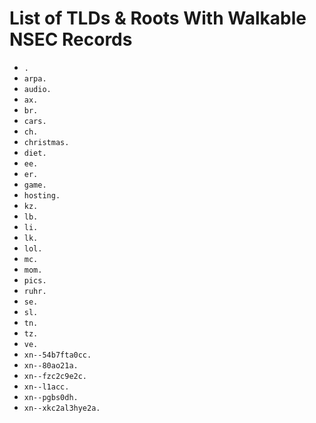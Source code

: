 # List of TLDs & Roots With Walkable NSEC Records

* `.`
* `arpa.`
* `audio.`
* `ax.`
* `br.`
* `cars.`
* `ch.`
* `christmas.`
* `diet.`
* `ee.`
* `er.`
* `game.`
* `hosting.`
* `kz.`
* `lb.`
* `li.`
* `lk.`
* `lol.`
* `mc.`
* `mom.`
* `pics.`
* `ruhr.`
* `se.`
* `sl.`
* `tn.`
* `tz.`
* `ve.`
* `xn--54b7fta0cc.`
* `xn--80ao21a.`
* `xn--fzc2c9e2c.`
* `xn--l1acc.`
* `xn--pgbs0dh.`
* `xn--xkc2al3hye2a.`
